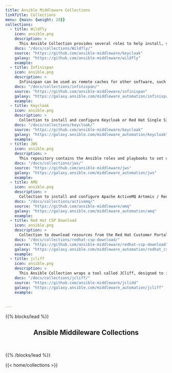 ```yaml
---
title: Ansible Middleware Collections
linkTitle: Collections
menu: {main: {weight: 20}}
collections:
  - title: Wildfly
    icon: ansible.png
    description: >
      This Ansible Collection provides several roles to help install, setup and maintain Java JEE appserver Wildfly within the configuration management tool Ansible.
    docs: "/docs/collections/Wildfly/"
    source: "https://github.com/ansible-middleware/keycloak"
    galaxy: "https://github.com/ansible-middleware/wildfly"
    example:   
  - title: Infinispan
    icon: ansible.png
    description: >
      Infinispan can be used as remote caches for other software, such as Keycloak or Wildfly.
    docs: "/docs/collections/infinispan/"
    source: "https://github.com/ansible-middleware/infinispan"
    galaxy: "https://galaxy.ansible.com/middleware_automation/infinispan"
    example:
  - title: Keycloak
    icon: ansible.png
    description: >
      Collection to install and configure Keycloak or Red Hat Single Sign-On.
    docs: "/docs/collections/keycloak/"
    source: "https://github.com/ansible-middleware/keycloak"
    galaxy: "https://galaxy.ansible.com/middleware_automation/keycloak"
    example:
  - title: JWS
    icon: ansible.png
    description: >
      This repository contains the Ansible roles and playbooks to set up an automated installation of Red Hat JBoss Web Server (JWS).
    docs: "/docs/collections/jws/"
    source: "https://github.com/ansible-middleware/jws"
    galaxy: "https://galaxy.ansible.com/middleware_automation/jws"
    example:
  - title: AMQ
    icon: ansible.png
    description: >
      Collection to install and configure Apache ActiveMQ Artemis / Red Hat AMQ broker.
    docs: "/docs/collections/activemq/"
    source: "https://github.com/ansible-middleware/amq"
    galaxy: "https://galaxy.ansible.com/middleware_automation/amq"
    example:
  - title: Red Hat CSP Download
    icon: ansible.png
    description: >
      Collection to download resources from the Red Hat Customer Portal.
    docs: "/docs/collections/redhat-csp-download/"
    source: "https://github.com/ansible-middleware/redhat-csp-download"
    galaxy: "https://galaxy.ansible.com/middleware_automation/redhat_csp_download"
    example:
  - title: jcliff
    icon: ansible.png
    description: >
      This Ansible Collection wraps a tool called JCliff, designed to integrate the Wildfly server (or its product counterpart JBoss Enterprise Application (EAP) ) into a configuration management tool such as Ansible.
    docs: "/docs/collections/jcliff/"
    source: "https://github.com/ansible-middleware/jclidd"
    galaxy: "https://galaxy.ansible.com/middleware_automation/jcliff"
    example:
  
  
---
```


{{% blocks/lead %}}

<h2 align="center">Ansible Middileware Collections</h2><br/>

{{% /blocks/lead %}}

{{< home/collections >}}
